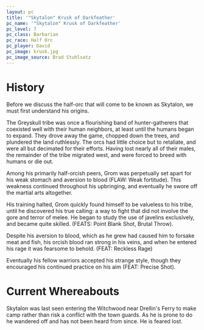 ```yaml
---
layout: pc
title: '"Skytalon" Krusk of Darkfeather'
pc_name: '"Skytalon" Krusk of Darkfeather'
pc_level: 7
pc_class: Barbarian
pc_race: Half Orc
pc_player: David
pc_image: krusk.jpg
pc_image_source: Brad Stuhlsatz
---
```

# History
Before we discuss the half-orc that  will come to be known as Skytalon, we must first understand his origins.

The Greyskull tribe was once a flourishing band of hunter-gatherers that coexisted well with their human neighbors, at least until the humans began to expand. They drove away the game, chopped down the trees, and plundered the land ruthlessly. The orcs had little choice but to retaliate, and were all but decimated for their efforts. Having lost nearly all of their males, the remainder of the tribe migrated west, and were forced to breed with humans or die out.

Among his primarily half-orcish peers, Grom was perpetually set apart for his weak stomach and aversion to blood (FLAW: Weak fortitude). This weakness continued throughout his upbringing, and eventually he swore off the martial arts altogether. 

His training halted, Grom quickly found himself to be valueless to his tribe, until he discovered his true calling: a way to fight that did not involve the gore and terror of melee. He began to study the use of javelins exclusively, and became quite skilled. (FEATS: Point Blank Shot, Brutal Throw). 

Despite his aversion to blood, which as he grew had caused him to forsake meat and fish, his orcish blood ran strong in his veins, and when he entered his rage it was fearsome to behold. (FEAT: Reckless Rage)

Eventually his fellow warriors accepted his strange style, though they encouraged his continued practice on his aim (FEAT: Precise Shot).

# Current Whereabouts
Skytalon was last seen entering the Witchwood near Drellin's Ferry to make camp rather than risk a conflict with the town guards. As he is prone to do he wandered off and has not been heard from since. He is feared lost.
